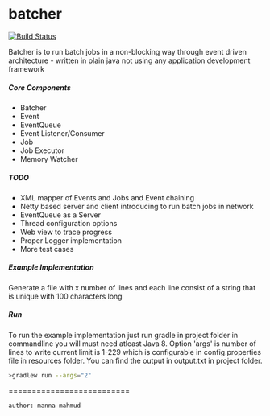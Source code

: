 # batcher
[![Build Status](https://travis-ci.org/joemccann/dillinger.svg?branch=master)](https://travis-ci.org/joemccann/dillinger)

Batcher is to run batch jobs in a non-blocking way through event driven architecture - written in plain java not using any application development framework
##### Core Components
- Batcher 
- Event
- EventQueue
- Event Listener/Consumer
- Job 
- Job Executor
- Memory Watcher

##### TODO
 - XML mapper of Events and Jobs and Event chaining 
 - Netty based server and client introducing to run batch jobs in network
 - EventQueue as a Server
 - Thread configuration options
 - Web view to trace progress 
 - Proper Logger implementation 
 - More test cases
##### Example Implementation
Generate a file with x number of lines and each line consist of a string that is unique with 100 characters long
##### Run
To run the example implementation just run gradle in project folder in commandline you will must need atleast Java 8. Option 'args' is number of lines to write current limit is 1-229 which is configurable in config.properties file in resources folder. You can find the output in output.txt in project folder.
```sh
>gradlew run --args="2"
```
==========================
```sh
author: manna mahmud
```
